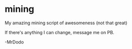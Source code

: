 mining
======
My amazing mining script of awesomeness (not that great)

If there's anything I can change, message me on PB.

-MrDodo
